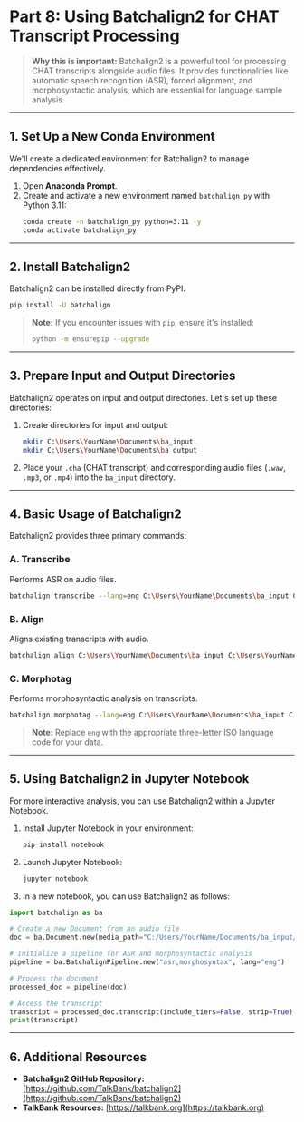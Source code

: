 # **Part 8: Using Batchalign2 for CHAT Transcript Processing**

> **Why this is important:** Batchalign2 is a powerful tool for processing CHAT transcripts alongside audio files. It provides functionalities like automatic speech recognition (ASR), forced alignment, and morphosyntactic analysis, which are essential for language sample analysis.

---

## **1. Set Up a New Conda Environment**

We'll create a dedicated environment for Batchalign2 to manage dependencies effectively.

1. Open **Anaconda Prompt**.
2. Create and activate a new environment named `batchalign_py` with Python 3.11:
   ```sh
   conda create -n batchalign_py python=3.11 -y
   conda activate batchalign_py
   ```

---

## **2. Install Batchalign2**

Batchalign2 can be installed directly from PyPI.

```sh
pip install -U batchalign
```

> **Note:** If you encounter issues with `pip`, ensure it's installed:
> ```sh
> python -m ensurepip --upgrade
> ```

---

## **3. Prepare Input and Output Directories**

Batchalign2 operates on input and output directories. Let's set up these directories:

1. Create directories for input and output:
   ```sh
   mkdir C:\Users\YourName\Documents\ba_input
   mkdir C:\Users\YourName\Documents\ba_output
   ```

2. Place your `.cha` (CHAT transcript) and corresponding audio files (`.wav`, `.mp3`, or `.mp4`) into the `ba_input` directory.

---

## **4. Basic Usage of Batchalign2**

Batchalign2 provides three primary commands:

### **A. Transcribe**

Performs ASR on audio files.

```sh
batchalign transcribe --lang=eng C:\Users\YourName\Documents\ba_input C:\Users\YourName\Documents\ba_output
```

### **B. Align**

Aligns existing transcripts with audio.

```sh
batchalign align C:\Users\YourName\Documents\ba_input C:\Users\YourName\Documents\ba_output
```

### **C. Morphotag**

Performs morphosyntactic analysis on transcripts.

```sh
batchalign morphotag --lang=eng C:\Users\YourName\Documents\ba_input C:\Users\YourName\Documents\ba_output
```

> **Note:** Replace `eng` with the appropriate three-letter ISO language code for your data.

---

## **5. Using Batchalign2 in Jupyter Notebook**

For more interactive analysis, you can use Batchalign2 within a Jupyter Notebook.

1. Install Jupyter Notebook in your environment:
   ```sh
   pip install notebook
   ```

2. Launch Jupyter Notebook:
   ```sh
   jupyter notebook
   ```

3. In a new notebook, you can use Batchalign2 as follows:

```python
import batchalign as ba

# Create a new Document from an audio file
doc = ba.Document.new(media_path="C:/Users/YourName/Documents/ba_input/audio.wav", lang="eng")

# Initialize a pipeline for ASR and morphosyntactic analysis
pipeline = ba.BatchalignPipeline.new("asr,morphosyntax", lang="eng")

# Process the document
processed_doc = pipeline(doc)

# Access the transcript
transcript = processed_doc.transcript(include_tiers=False, strip=True)
print(transcript)
```

---

## **6. Additional Resources**

- **Batchalign2 GitHub Repository:** [https://github.com/TalkBank/batchalign2](https://github.com/TalkBank/batchalign2)
- **TalkBank Resources:** [https://talkbank.org](https://talkbank.org)
